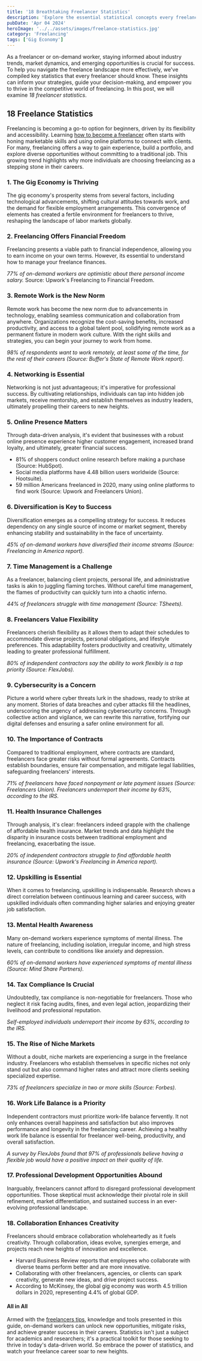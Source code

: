 ```yaml
---
title: '18 Breathtaking Freelancer Statistics'
description: 'Explore the essential statistical concepts every freelancer should know to thrive in their career.'
pubDate: 'Apr 04 2024'
heroImage: '../../assets/images/freelance-statistics.jpg'
category: 'Freelancing'
tags: ['Gig Economy']
---
```


As a freelancer or on-demand worker, staying informed about industry trends, market dynamics, and emerging opportunities is crucial for success. To help you navigate the freelance landscape more effectively, we've compiled key statistics that every freelancer should know. These insights can inform your strategies, guide your decision-making, and empower you to thrive in the competitive world of freelancing. In this post, we will examine _18 freelancer statistics_.

## 18 Freelance Statistics

Freelancing is becoming a go-to option for beginners, driven by its flexibility and accessibility. Learning [how to become a freelancer](/blog/how-to-start-freelancing) often starts with honing marketable skills and using online platforms to connect with clients. For many, freelancing offers a way to gain experience, build a portfolio, and explore diverse opportunities without committing to a traditional job. This growing trend highlights why more individuals are choosing freelancing as a stepping stone in their careers.

### 1. The Gig Economy is Thriving

The gig economy's prosperity stems from several factors, including technological advancements, shifting cultural attitudes towards work, and the demand for flexible employment arrangements. This convergence of elements has created a fertile environment for freelancers to thrive, reshaping the landscape of labor markets globally.

### 2. Freelancing Offers Financial Freedom

Freelancing presents a viable path to financial independence, allowing you to earn income on your own terms. However, its essential to understand how to manage your freelance finances.

_77% of on-demand workers are optimistic about there personal income salary._ Source: Upwork's Freelancing to Financial Freedom.

### 3. Remote Work is the New Norm

Remote work has become the new norm due to advancements in technology, enabling seamless communication and collaboration from anywhere. Organizations recognize the cost-saving benefits, increased productivity, and access to a global talent pool, solidifying remote work as a permanent fixture in modern work culture. With the right skills and strategies, you can begin your journey to work from home.

_98% of respondents want to work remotely, at least some of the time, for the rest of their careers (Source: Buffer's State of Remote Work report)._

### 4. Networking is Essential

Networking is not just advantageous; it's imperative for professional success. By cultivating relationships, individuals can tap into hidden job markets, receive mentorship, and establish themselves as industry leaders, ultimately propelling their careers to new heights.

### 5. Online Presence Matters

Through data-driven analysis, it's evident that businesses with a robust online presence experience higher customer engagement, increased brand loyalty, and ultimately, greater financial success.

- 81% of shoppers conduct online research before making a purchase (Source: HubSpot).
- Social media platforms have 4.48 billion users worldwide (Source: Hootsuite).
- 59 million Americans freelanced in 2020, many using online platforms to find work (Source: Upwork and Freelancers Union).

### 6. Diversification is Key to Success

Diversification emerges as a compelling strategy for success. It reduces dependency on any single source of income or market segment, thereby enhancing stability and sustainability in the face of uncertainty.

_45% of on-demand workers have diversified their income streams (Source: Freelancing in America report)._

### 7. Time Management is a Challenge

As a freelancer, balancing client projects, personal life, and administrative tasks is akin to juggling flaming torches. Without careful time management, the flames of productivity can quickly turn into a chaotic inferno.

_44% of freelancers struggle with time management (Source: TSheets)._

### 8. Freelancers Value Flexibility

Freelancers cherish flexibility as it allows them to adapt their schedules to accommodate diverse projects, personal obligations, and lifestyle preferences. This adaptability fosters productivity and creativity, ultimately leading to greater professional fulfillment.

_80% of independent contractors say the ability to work flexibly is a top priority (Source: FlexJobs)._

### 9. Cybersecurity is a Concern

Picture a world where cyber threats lurk in the shadows, ready to strike at any moment. Stories of data breaches and cyber attacks fill the headlines, underscoring the urgency of addressing cybersecurity concerns. Through collective action and vigilance, we can rewrite this narrative, fortifying our digital defenses and ensuring a safer online environment for all.

### 10. The Importance of Contracts

Compared to traditional employment, where contracts are standard, freelancers face greater risks without formal agreements. Contracts establish boundaries, ensure fair compensation, and mitigate legal liabilities, safeguarding freelancers' interests.

_71% of freelancers have faced nonpayment or late payment issues (Source: Freelancers Union). Freelancers underreport their income by 63%, according to the IRS._

### 11. Health Insurance Challenges

Through analysis, it's clear: freelancers indeed grapple with the challenge of affordable health insurance. Market trends and data highlight the disparity in insurance costs between traditional employment and freelancing, exacerbating the issue.

_20% of independent contractors struggle to find affordable health insurance (Source: Upwork's Freelancing in America report)._

### 12. Upskilling is Essential

When it comes to freelancing, upskilling is indispensable. Research shows a direct correlation between continuous learning and career success, with upskilled individuals often commanding higher salaries and enjoying greater job satisfaction.

### 13. Mental Health Awareness

Many on-demand workers experience symptoms of mental illness. The nature of freelancing, including isolation, irregular income, and high stress levels, can contribute to conditions like anxiety and depression.

_60% of on-demand workers have experienced symptoms of mental illness (Source: Mind Share Partners)._

### 14. Tax Compliance Is Crucial

Undoubtedly, tax compliance is non-negotiable for freelancers. Those who neglect it risk facing audits, fines, and even legal action, jeopardizing their livelihood and professional reputation.

_Self-employed individuals underreport their income by 63%, according to the IRS._

### 15. The Rise of Niche Markets

Without a doubt, niche markets are experiencing a surge in the freelance industry. Freelancers who establish themselves in specific niches not only stand out but also command higher rates and attract more clients seeking specialized expertise.

_73% of freelancers specialize in two or more skills (Source: Forbes)._

### 16. Work Life Balance is a Priority

Independent contractors must prioritize work-life balance fervently. It not only enhances overall happiness and satisfaction but also improves performance and longevity in the freelancing career. Achieving a healthy work life balance is essential for freelancer well-being, productivity, and overall satisfaction.

_A survey by FlexJobs found that 97% of professionals believe having a flexible job would have a positive impact on their quality of life._

### 17. Professional Development Opportunities Abound

Inarguably, freelancers cannot afford to disregard professional development opportunities. Those skeptical must acknowledge their pivotal role in skill refinement, market differentiation, and sustained success in an ever-evolving professional landscape.

### 18. Collaboration Enhances Creativity

Freelancers should embrace collaboration wholeheartedly as it fuels creativity. Through collaboration, ideas evolve, synergies emerge, and projects reach new heights of innovation and excellence.

- Harvard Business Review reports that employees who collaborate with diverse teams perform better and are more innovative.
- Collaborating with other freelancers, agencies, or clients can spark creativity, generate new ideas, and drive project success.
- According to McKinsey, the global gig economy was worth 4.5 trillion dollars in 2020, representing 4.4% of global GDP.

#### All in All

Armed with the [freelancers tips](/blog/tips-for-freelancers), knowledge and tools presented in this guide, on-demand workers can unlock new opportunities, mitigate risks, and achieve greater success in their careers. Statistics isn't just a subject for academics and researchers; it's a practical toolkit for those seeking to thrive in today's data-driven world. So embrace the power of statistics, and watch your freelance career soar to new heights.
